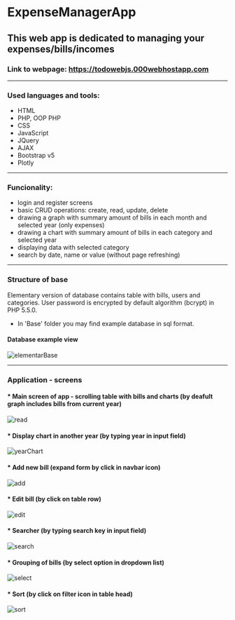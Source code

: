 # ExpenseManagerApp


## This web app is dedicated to managing your expenses/bills/incomes
### Link to webpage: https://todowebjs.000webhostapp.com

---

### Used languages and tools:
 - HTML
 - PHP, OOP PHP
 - CSS
 - JavaScript
 - JQuery
 - AJAX
 - Bootstrap v5
 - Plotly

---

### Funcionality:
 - login and register screens
 - basic CRUD operations: create, read, update, delete
 - drawing a graph with summary amount of bills in each month and selected year (only expenses)
 - drawing a chart with summary amount of bills in each category and selected year
 - displaying data with selected category
 - search by date, name or value (without page refreshing)

---

### Structure of base
Elementary version of database contains table with bills, users and categories. 
User password is encrypted by default algorithm (bcrypt) in PHP 5.5.0.

* In 'Base' folder you may find example database in sql format.

#### Database example view
![elementarBase](https://user-images.githubusercontent.com/67658221/164230883-cb928596-04fe-4b94-a80c-e30e4b5817ef.png)

---

### Application - screens 

#### * Main screen of app - scrolling table with bills and charts (by deafult graph includes bills from current year)

![read](https://user-images.githubusercontent.com/67658221/164232039-edb1e8c1-c364-4745-9155-7bc4e5547b99.png)

#### * Display chart in another year (by typing year in input field)

![yearChart](https://user-images.githubusercontent.com/67658221/164232583-b4c38093-9a9b-4108-9159-11a4b4ef4be6.png)

#### * Add new bill (expand form by click in navbar icon)
![add](https://user-images.githubusercontent.com/67658221/164230616-8e5c1105-87f3-4f07-b72d-7dd52ec45c90.png)

#### * Edit bill (by click on table row)
![edit](https://user-images.githubusercontent.com/67658221/164231079-3a940543-1d9f-4a8e-b913-28d7a189b685.png)

#### * Searcher (by typing search key in input field)
![search](https://user-images.githubusercontent.com/67658221/164231190-f91fe55c-4cf7-4024-ba59-901cac5d36c4.png)

#### * Grouping of bills (by select option in dropdown list)
![select](https://user-images.githubusercontent.com/67658221/164232844-68f209b8-5144-4da7-ae03-964d3362b9f9.png)

#### * Sort (by click on filter icon in table head)
![sort](https://user-images.githubusercontent.com/67658221/164233041-eb834bdf-04cb-44c3-bceb-eb1e96576e0d.png)


